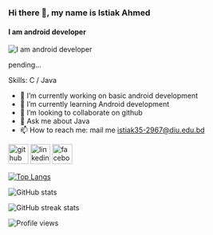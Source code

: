 ### Hi there 👋, my name is Istiak Ahmed
#### I am android developer
![I am android developer](https://ubiqum.com/assets/uploads/2019/07/code-coder-coding-270348.jpg)

pending...

Skills: C / Java

- 🔭 I’m currently working on basic android development 
- 🌱 I’m currently learning Android development 
- 👯 I’m looking to collaborate on github 
- 💬 Ask me about Java 
- 📫 How to reach me: mail me istiak35-2967@diu.edu.bd 


[<img src='https://cdn.jsdelivr.net/npm/simple-icons@3.0.1/icons/github.svg' alt='github' height='40'>](https://github.com/Istiak-999)  [<img src='https://cdn.jsdelivr.net/npm/simple-icons@3.0.1/icons/linkedin.svg' alt='linkedin' height='40'>](https://www.linkedin.com/in/istiak-ahmed-aa930b196/)  [<img src='https://cdn.jsdelivr.net/npm/simple-icons@3.0.1/icons/facebook.svg' alt='facebook' height='40'>](https://www.facebook.com/Istiakahmed29)  

[![Top Langs](https://github-readme-stats.vercel.app/api/top-langs/?username=Istiak-999)](https://github.com/anuraghazra/github-readme-stats)

![GitHub stats](https://github-readme-stats.vercel.app/api?username=Istiak-999&show_icons=true&count_private=true)  

![GitHub streak stats](https://github-readme-streak-stats.herokuapp.com/?user=Istiak-999)  

![Profile views](https://gpvc.arturio.dev/Istiak-999)  
